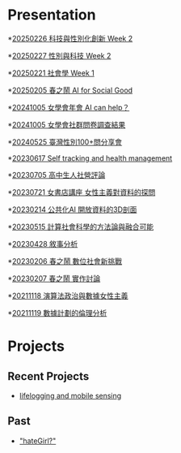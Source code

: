 # Presentation
*[20250226 科技與性別化創新 Week 2](https://docs.google.com/presentation/d/e/2PACX-1vTS1D-F02t2d2UvKEZr1hs0UtCr-Lti-tFzmgOvqoxPfZquKio4NQXqLqHuALNtKFzKXkfoOoLbhmWy/pub?start=false&loop=false&delayms=3000)

*[20250227 性別與科技 Week 2]()

*[20250221 社會學 Week 1]()

*[20250205 春之鬧 AI for Social Good]()

*[20241005 女學會年會 AI can help？]()

*[20241005 女學會社群問卷調查結果]()

*[20240525 臺灣性別100+問分享會]()

*[20230617 Self tracking and health management]()

*[20230705 高中生人社營評論]()

*[20230721 女書店講座 女性主義對資料的探問]()

*[20230214 公共化AI 開放資料的3D剖面]()

*[20230515 計算社會科學的方法論與融合可能]()

*[20230428 敘事分析]()

*[20230206 春之鬧 數位社會新挑戰]()

*[20230207 春之鬧 實作討論]()


*[20211118 演算法政治與數據女性主義]()

*[20211119 數據計劃的倫理分析]()


# Projects

## Recent Projects
* [lifelogging and mobile sensing]()

## Past
* ["hateGirl?"]()

